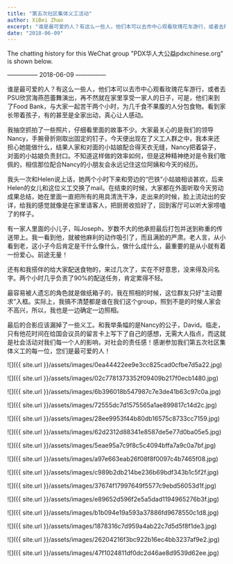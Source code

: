 ```yaml
---
title: "第五次社区集体义工活动"
author: XiBei Zhao
excerpt: "谁是最可爱的人？有这么一些人，他们本可以去市中心观看玫瑰花车游行，或者去PSU欣赏海燕芭蕾舞演出，再不然就在家里享受一家人的日子，可是，他们来到了Food Bank，与大家一起苦干两个小时，为几千食不果腹的人分包食物。看到家长带着孩子，有的甚至是全家出动，真心让人感动。"
date: "2018-06-09"
---
```


The chatting history for this WeChat group "PDX华人大公益pdxchinese.org" is shown below.

—————  2018-06-09  —————

谁是最可爱的人？有这么一些人，他们本可以去市中心观看玫瑰花车游行，或者去PSU欣赏海燕芭蕾舞演出，再不然就在家里享受一家人的日子，可是，他们来到了Food Bank，与大家一起苦干两个小时，为几千食不果腹的人分包食物。看到家长带着孩子，有的甚至是全家出动，真心让人感动。

我抽空抓拍了一些照片，仔细看里面的故事不少。大家最关心的是我们的领导Nancy，手腕骨折刚取出固定的钉子，今天便出现在了义工人群之中，我本来还担心她能做什么，结果人家和对面的小姑娘配合得天衣无缝，Nancy把着袋子，对面的小姑娘负责封口。不知道这样做的效率如何，但是这种精神绝对是令我们敬佩的，相信那位配合Nancy的小朋友会永远记住这位阿姨和今天的经历。

我头一次和Helen说上话，她两个小时下来和旁边的“巴铁”小姑娘相谈甚欢，后来Helen的女儿和这位义工交换了mail。在结束的时候，大家都在外面听取今天劳动成果总结，她在里面一直把所有的用具清洗干净，走出来的时候，脸上流动出的安详，给我的感觉就像是在家里请客人，把厨房收拾好了，回到客厅可以听大家唠嗑了的样子。

有一家人里面的小儿子，叫Joseph，岁数不大的他承担最后打包并送到称重的传送带上。我一看到他，就被他麻利的动作吸引了，而且满脸的严肃。老人言，从小看到老，这小子今后肯定是干什么像什么，做什么成什么，最重要的是从小就有着一份爱心。前途无量！

还有和我搭伴的给大家配送食物的，来过几次了，实在不好意思，没来得及问名字。两个小时几乎负责了90%的配送任务，肯定累得不轻。

最容易被人遗忘的角色就是做纸箱子的，我在照相的时候，这位群友只好“主动要求”入框。实际上，我搞不清楚都是谁在我们这个group，照到不是的时候人家会不高兴，所以，我也是一边确定一边照相。

最后的合影应该漏掉了一些义工。和我举条幅的是Nancy的公子，David。临走，只有他花时间在给国会议员的留言卡上写下了自己的感想，无需大人指点，而这就是社会活动对我们每一个人的影响，对社会的责任感！感谢参加我们第五次社区集体义工的每一位，您们是最可爱的人！

![]({{ site.url }}/assets/images/0ea44422ee9e3cc825cad0cfbe7d5a22.jpg)

![]({{ site.url }}/assets/images/02c7781373352f09409b217f0ecb1480.jpg)

![]({{ site.url }}/assets/images/6b396018b547987c7e3de41b63c97c0a.jpg)

![]({{ site.url }}/assets/images/72555dc7d1575565a1ae899817c14d2c.jpg)

![]({{ site.url }}/assets/images/28ee9953f44b80db16575c8733cc7159.jpg)

![]({{ site.url }}/assets/images/62d2312d88341e8587de5e77d0ba05e5.jpg)

![]({{ site.url }}/assets/images/5eae95a7c9f8c5c4094bffa7a9c0a7bf.jpg)

![]({{ site.url }}/assets/images/a97e663eab26f08f8f0097c4b7465f08.jpg)

![]({{ site.url }}/assets/images/c989b2db214be236b69bdf343b1c5f2f.jpg)

![]({{ site.url }}/assets/images/37674f17997649f5577c9ebd56053d1f.jpg)

![]({{ site.url }}/assets/images/e89652d596f2e5a5dad1194965276b3f.jpg)

![]({{ site.url }}/assets/images/b1b094e19a593a37886fd9678550c1d8.jpg)

![]({{ site.url }}/assets/images/1878316c7d959a4ab22c7d5d5f8f1de3.jpg)

![]({{ site.url }}/assets/images/26204216f3bc922b16ec4bb3237af9e2.jpg)

![]({{ site.url }}/assets/images/47f1024811df0dc2d46ae8d9539d62ee.jpg)
